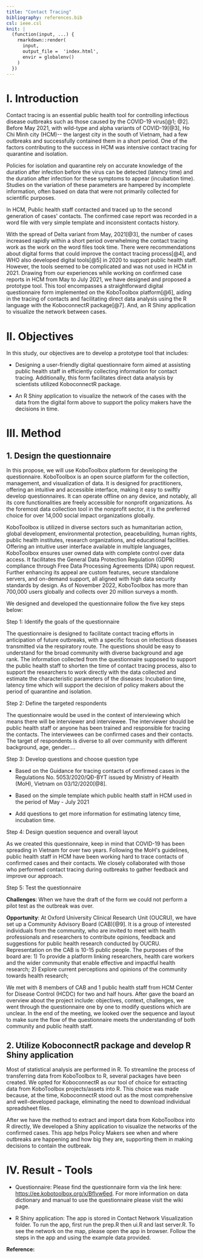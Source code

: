 ```yaml
---
title: "Contact Tracing"
bibliography: references.bib
csl: ieee.csl
knit: |
  (function(input, ...) {
    rmarkdown::render(
      input,
      output_file =  'index.html',
      envir = globalenv()
    )
  })  
---
```


# I. Introduction

Contact tracing is an essential public health tool for controlling infectious disease outbreaks such as those caused by the COVID-19 virus[@1; @2]. Before May 2021, with wild-type and alpha variants of COVID-19[@3], Ho Chi Minh city (HCM)-- the largest city in the south of Vietnam, had a few outbreaks and successfully contained them in a short period. One of the factors contributing to the success in HCM was intensive contact tracing for quarantine and isolation.

Policies for isolation and quarantine rely on accurate knowledge of the duration after infection before the virus can be detected (latency time) and the duration after infection for these symptoms to appear (incubation time). Studies on the variation of these parameters are hampered by incomplete information, often based on data that were not primarily collected for scientific purposes.

In HCM, Public health staff contacted and traced up to the second generation of cases' contacts. The confirmed case report was recorded in a word file with very simple template and inconsistent contacts history.

With the spread of Delta variant from May, 2021[@3], the number of cases increased rapidly within a short period overwhelming the contact tracing work as the work on the word files took time. There were recommendations about digital forms that could improve the contact tracing process[@4], and WHO also developed digital tools[@5] in 2020 to support public health staff. However, the tools seemed to be complicated and was not used in HCM in 2021. Drawing from our experiences while working on confirmed case reports in HCM from May to July 2021, we have designed and proposed a prototype tool. This tool encompasses a straightforward digital questionnaire form implemented on the KoboToolbox platform[@6], aiding in the tracing of contacts and facilitating direct data analysis using the R language with the KoboconnectR package[@7]. And, an R Shiny application to visualize the network between cases.

# II. Objectives

In this study, our objectives are to develop a prototype tool that includes:

-   Designing a user-friendly digital questionnaire form aimed at assisting public health staff in efficiently collecting information for contact tracing. Additionally, this form facilitates direct data analysis by scientists utilized KoboconnectR package.

-   An R Shiny application to visualize the network of the cases with the data from the digital form above to support the policy makers have the decisions in time.

# III. Method

## 1. Design the questionnaire

In this propose, we will use KoboToolbox platform for developing the questionnaire. KoboToolbox is an open source platform for the collection, management, and visualization of data. It is designed for practitioners, offering an intuitive and accessible interface, making it easy to swiftly develop questionnaires. It can operate offline on any device, and notably, all its core functionalities are freely accessible for nonprofit organizations. As the foremost data collection tool in the nonprofit sector, it is the preferred choice for over 14,000 social impact organizations globally.

KoboToolbox is utilized in diverse sectors such as humanitarian action, global development, environmental protection, peacebuilding, human rights, public health institutes, research organizations, and educational facilities. Offering an intuitive user interface available in multiple languages, KoboToolbox ensures user owned data with complete control over data access. It facilitates the General Data Protection Regulation (GDPR) compliance through Free Data Processing Agreements (DPA) upon request. Further enhancing its appeal are custom features, secure standalone servers, and on-demand support, all aligned with high data security standards by design. As of November 2022, KoboToolbox has more than 700,000 users globally and collects over 20 million surveys a month.

We designed and developed the questionnaire follow the five key steps below:

Step 1: Identify the goals of the questionnaire

The questionnaire is designed to facilitate contact tracing efforts in anticipation of future outbreaks, with a specific focus on infectious diseases transmitted via the respiratory route. The questions should be easy to understand for the broad community with diverse background and age rank. The information collected from the questionnaire supposed to support the public health staff to shorten the time of contact tracing process, also to support the researchers to work directly with the data collected and estimate the characteristic parameters of the diseases: Incubation time, latency time which will support the decision of policy makers about the period of quarantine and isolation.

Step 2: Define the targeted respondents

The questionnaire would be used in the context of interviewing which means there will be interviewer and interviewee. The interviewer should be public health staff or anyone has been trained and responsible for tracing the contacts. The interviewees can be confirmed cases and their contacts. The target of respondents is diverse to all over community with different background, age, gender....

Step 3: Develop questions and choose question type

-   Based on the Guidance for tracing contacts of confirmed cases in the Regulations No. 5053/2020/QĐ-BYT issued by Ministry of Health (MoH), Vietnam on 03/12/2020[@8].

-   Based on the simple template which public health staff in HCM used in the period of May - July 2021

-   Add questions to get more information for estimating latency time, incubation time.

Step 4: Design question sequence and overall layout

As we created this questionnaire, keep in mind that COVID-19 has been spreading in Vietnam for over two years. Following the MoH's guidelines, public health staff in HCM have been working hard to trace contacts of confirmed cases and their contacts. We closely collaborated with those who performed contact tracing during outbreaks to gather feedback and improve our approach.

Step 5: Test the questionnaire

**Challenges**: When we have the draft of the form we could not perform a pilot test as the outbreak was over.

**Opportunity**: At Oxford University Clinical Research Unit (OUCRU), we have set up a Community Advisory Board (CAB)[@9]. It is a group of interested individuals from the community, who are invited to meet with health professionals and researchers to contribute opinions, feedback and suggestions for public health research conducted by OUCRU. Representation on the CAB is 10-15 public people. The purposes of the board are: 1) To provide a platform linking researchers, health care workers and the wider community that enable effective and impactful health research; 2) Explore current perceptions and opinions of the community towards health research;

We met with 8 members of CAB and 1 public health staff from HCM Center for Disease Control (HCDC) for two and half hours. After gave the board an overview about the project include: objectives, context, challenges, we went through the questionnaire one by one to modify questions which are unclear. In the end of the meeting, we looked over the sequence and layout to make sure the flow of the questionnaire meets the understanding of both community and public health staff.

## 2. Utilize KoboconnectR package and develop R Shiny application

Most of statistical analysis are performed in R. To streamline the process of transferring data from KoboToolbox to R, several packages have been created. We opted for KoboconnectR as our tool of choice for extracting data from KoboToolbox projects/assets into R. This choice was made because, at the time, KoboconnectR stood out as the most comprehensive and well-developed package, eliminating the need to download individual spreadsheet files.

After we have the method to extract and import data from KoboToolbox into R directly, We developed a Shiny application to visualize the networks of the confirmed cases. This app helps Policy Makers see when and where outbreaks are happening and how big they are, supporting them in making decisions to contain the outbreak.

# IV. Result - Tools

-   Questionnaire: Please find the questionnaire form via the link here: <https://ee.kobotoolbox.org/x/BfIvw6ed>. For more information on data dictionary and manual to use the questionnaire please visit the wiki page.

-   R Shiny application: The app is stored in Contact Network Visualization folder. To run the app, first run the prep.R then ui.R and last server.R. To see the network on the map, please open the app in browser. Follow the steps in the app and using the example data provided.

**Reference:**
